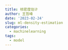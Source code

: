 ```yaml
---
title: 核密度估计
author: 王哲峰
date: '2023-02-24'
slug: ml-density-estimation
categories:
  - machinelearning
tags:
  - model
---
```

